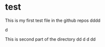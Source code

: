 # test

This is my first test file in the github repos
dddd

d

This is second part of the directory
dd
d
d
dd

